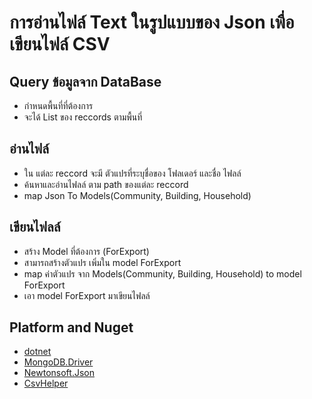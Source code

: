 # การอ่านไฟล์ Text ในรูปแบบของ Json เพื่อเขียนไฟล์ CSV

## Query ข้อมูลจาก DataBase
* กำหนดพื้นที่ที่ต้องการ
* จะได้ List ของ reccords ตามพื้นที่

## อ่านไฟล์
* ใน แต่ละ reccord จะมี ตัวแปรที่ระบุชื่อของ โฟลเดอร์ และชื่อ ไฟลล์
* ค้นหาและอ่านไฟลล์ ตาม path ของแต่ละ reccord
* map Json To Models(Community, Building, Household)

## เขียนไฟลล์
* สร้าง Model ที่ต้องการ (ForExport)
* สามารถสร้างตัวแปร เพิ่มใน model ForExport
* map ค่าตัวแปร จาก Models(Community, Building, Household) to model ForExport
* เอา model ForExport มาเขียนไฟลล์

## Platform and Nuget
* [dotnet](https://dotnet.microsoft.com/download/visual-studio-sdks)
* [MongoDB.Driver](https://www.nuget.org/packages/MongoDB.Driver)
* [Newtonsoft.Json](https://www.nuget.org/packages/Newtonsoft.Json)
* [CsvHelper](https://www.nuget.org/packages/CsvHelper)